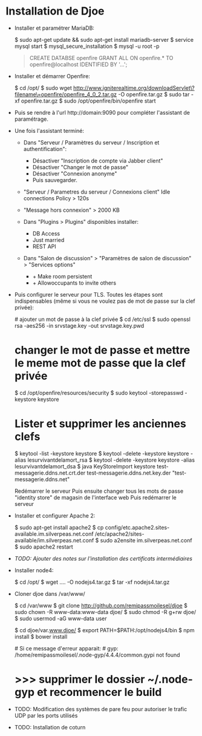 # Installation de Djoe

* Installer et paramétrer MariaDB:


    $ sudo apt-get update && sudo apt-get install mariadb-server
    $ service mysql start
    $ mysql_secure_installation
    $ mysql -u root -p
    > CREATE DATABSE openfire
    > GRANT ALL ON openfire.* TO openfire@localhost IDENTIFIED BY '...';

* Installer et démarrer Openfire:


    $ cd /opt/
    $ sudo wget http://www.igniterealtime.org/downloadServlet\?filename\=openfire/openfire_4_0_2.tar.gz -O openfire.tar.gz
    $ sudo tar -xf openfire.tar.gz
    $ sudo /opt/openfire/bin/openfire start

* Puis se rendre à l'url http://domain:9090 pour compléter l'assistant de paramétrage.
* Une fois l'assistant terminé:
    * Dans "Serveur / Paramètres du serveur / Inscription et authentification":
        * Désactiver "Inscription de compte via Jabber client"
        * Désactiver "Changer le mot de passe"
        * Désactiver "Connexion anonyme"
        * Puis sauvegarder.
    * "Serveur / Parametres du serveur / Connexions client" Idle connections Policy > 120s

    * "Message hors connexion" > 2000 KB

    * Dans "Plugins > Plugins" disponibles installer:
        * DB Access
        * Just married
        * REST API

    * Dans "Salon de discussion" > "Paramètres de salon de discussion" > "Services options"
        * \+ Make room persistent
        * \+ Allowoccupants to invite others


* Puis configurer le serveur pour TLS. Toutes les étapes sont indispensables (même si vous ne voulez pas de mot de passe
sur la clef privée):


    # ajouter un mot de passe à la clef privée
    $ cd /etc/ssl
    $ sudo openssl rsa -aes256 -in srvstage.key -out srvstage.key.pwd

    # changer le mot de passe et mettre le meme mot de passe que la clef privée
    $ cd /opt/openfire/resources/security
    $ sudo keytool -storepasswd -keystore keystore

    # Lister et supprimer les anciennes clefs
    $ keytool -list -keystore keystore
    $ keytool -delete -keystore keystore -alias lesurvivantdelamort_rsa
    $ keytool -delete -keystore keystore -alias lesurvivantdelamort_dsa
    $ java KeyStoreImport keystore test-messagerie.ddns.net.crt.der test-messagerie.ddns.net.key.der "test-messagerie.ddns.net"

    Redémarrer le serveur
    Puis ensuite changer tous les mots de passe "identity store" de magasin de l'interface web
    Puis redémarrer le serveur

* Installer et configurer Apache 2:


    $ sudo apt-get install apache2
    $ cp config/etc.apache2.sites-available.im.silverpeas.net.conf /etc/apache2/sites-available/im.silverpeas.net.conf
    $ sudo a2ensite im.silverpeas.net.conf
    $ sudo apache2 restart

* _TODO: Ajouter des notes sur l'installation des certificats intermédiaires_

* Installer node4:


    $ cd /opt/
    $ wget .... -O nodejs4.tar.gz
    $ tar -xf nodejs4.tar.gz

* Cloner djoe dans /var/www/


    $ cd /var/www
    $ git clone http://github.com/remipassmoilesel/djoe
    $ sudo chown -R www-data:www-data djoe/
    $ sudo chmod -R g+rw djoe/
    $ sudo usermod -aG www-data user

    $ cd djoe/var.www.djoe/
    $ export PATH=$PATH:/opt/nodejs4/bin
    $ npm install
    $ bower install

    # Si ce message d'erreur apparait:
    # gyp: /home/remipassmoilesel/.node-gyp/4.4.4/common.gypi not found
    #     >>> supprimer le dossier ~/.node-gyp et recommencer le build


* TODO: Modification des systèmes de pare feu pour autoriser le trafic UDP par les ports utilisés

* TODO: Installation de coturn





